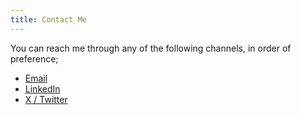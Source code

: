 ```yaml
---
title: Contact Me
---
```

You can reach me through any of the following channels, in order of preference;

- [Email](mailto:amandeepsp@gmail.com)
- [LinkedIn](https://linkedin.com/in/amandeepsp)
- [X / Twitter](https://x.com/theamndeepsingh)
